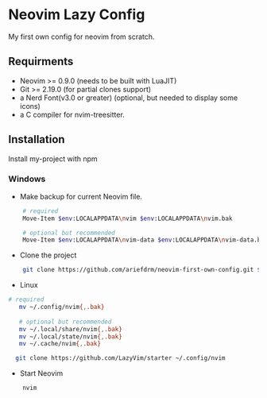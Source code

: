 
# Neovim  Lazy Config

My first own config for neovim from scratch. 


## Requirments

 - Neovim >= 0.9.0 (needs to be built with LuaJIT)
 - Git >= 2.19.0 (for partial clones support)
 - a Nerd Font(v3.0 or greater) (optional, but needed to display some icons)
 - a C compiler for nvim-treesitter.

## Installation

Install my-project with npm

### Windows
- Make backup for current Neovim file.
```bash
    # required
    Move-Item $env:LOCALAPPDATA\nvim $env:LOCALAPPDATA\nvim.bak

    # optional but recommended
    Move-Item $env:LOCALAPPDATA\nvim-data $env:LOCALAPPDATA\nvim-data.bak
```
- Clone the project

```bash
    git clone https://github.com/ariefdrm/neovim-first-own-config.git $env:LOCALAPPDATA\nvim
```

- Linux
```bash
# required
   mv ~/.config/nvim{,.bak}
   
   # optional but recommended
   mv ~/.local/share/nvim{,.bak}
   mv ~/.local/state/nvim{,.bak}
   mv ~/.cache/nvim{,.bak}
```

```bash
  git clone https://github.com/LazyVim/starter ~/.config/nvim
```

- Start Neovim 
```bash
    nvim
```
    
